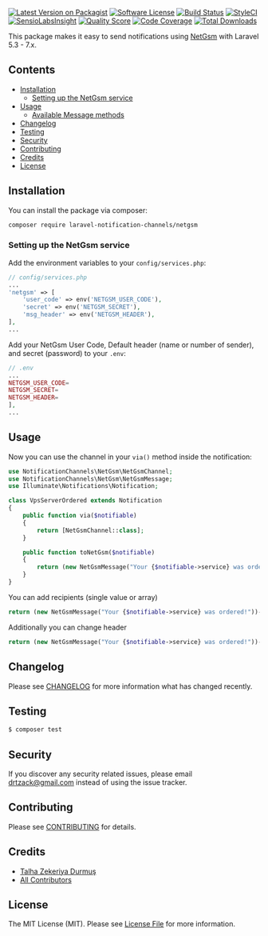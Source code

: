 [![Latest Version on Packagist](https://img.shields.io/packagist/v/laravel-notification-channels/netgsm.svg?style=flat-square)](https://packagist.org/packages/laravel-notification-channels/netgsm)
[![Software License](https://img.shields.io/badge/license-MIT-brightgreen.svg?style=flat-square)](LICENSE.md)
[![Build Status](https://img.shields.io/travis/laravel-notification-channels/netgsm/master.svg?style=flat-square)](https://travis-ci.org/laravel-notification-channels/netgsm)
[![StyleCI](https://styleci.io/repos/:style_ci_id/shield)](https://styleci.io/repos/:style_ci_id)
[![SensioLabsInsight](https://img.shields.io/sensiolabs/i/:sensio_labs_id.svg?style=flat-square)](https://insight.sensiolabs.com/projects/:sensio_labs_id)
[![Quality Score](https://img.shields.io/scrutinizer/g/laravel-notification-channels/netgsm.svg?style=flat-square)](https://scrutinizer-ci.com/g/laravel-notification-channels/netgsm)
[![Code Coverage](https://img.shields.io/scrutinizer/coverage/g/laravel-notification-channels/netgsm/master.svg?style=flat-square)](https://scrutinizer-ci.com/g/laravel-notification-channels/netgsm/?branch=master)
[![Total Downloads](https://img.shields.io/packagist/dt/laravel-notification-channels/netgsm.svg?style=flat-square)](https://packagist.org/packages/laravel-notification-channels/netgsm)

This package makes it easy to send notifications using [NetGsm](https://www.netgsm.com.tr/) with Laravel 5.3 - 7.x.


## Contents

- [Installation](#installation)
	- [Setting up the NetGsm service](#setting-up-the-NetGsm-service)
- [Usage](#usage)
	- [Available Message methods](#available-message-methods)
- [Changelog](#changelog)
- [Testing](#testing)
- [Security](#security)
- [Contributing](#contributing)
- [Credits](#credits)
- [License](#license)


## Installation

You can install the package via composer:

``` bash
composer require laravel-notification-channels/netgsm
```

### Setting up the NetGsm service

Add the environment variables to your `config/services.php`:

```php
// config/services.php
...
'netgsm' => [
    'user_code' => env('NETGSM_USER_CODE'),
    'secret' => env('NETGSM_SECRET'),
    'msg_header' => env('NETGSM_HEADER'),
],
...
```

Add your NetGsm User Code, Default header (name or number of sender), and secret (password) to your `.env`:

```php
// .env
...
NETGSM_USER_CODE=
NETGSM_SECRET=
NETGSM_HEADER=
],
...
```

## Usage

Now you can use the channel in your `via()` method inside the notification:

``` php
use NotificationChannels\NetGsm\NetGsmChannel;
use NotificationChannels\NetGsm\NetGsmMessage;
use Illuminate\Notifications\Notification;

class VpsServerOrdered extends Notification
{
    public function via($notifiable)
    {
        return [NetGsmChannel::class];
    }

    public function toNetGsm($notifiable)
    {
        return (new NetGsmMessage("Your {$notifiable->service} was ordered!"));
    }
}
```

You can add recipients (single value or array)

``` php
return (new NetGsmMessage("Your {$notifiable->service} was ordered!"))->setRecipients($recipients);
```

Additionally you can change header

``` php
return (new NetGsmMessage("Your {$notifiable->service} was ordered!"))->setHeader("COMPANY");
```

## Changelog

Please see [CHANGELOG](CHANGELOG.md) for more information what has changed recently.

## Testing

``` bash
$ composer test
```

## Security

If you discover any security related issues, please email drtzack@gmail.com instead of using the issue tracker.

## Contributing

Please see [CONTRIBUTING](CONTRIBUTING.md) for details.

## Credits

- [Talha Zekeriya Durmuş](https://github.com/zek)
- [All Contributors](../../contributors)

## License

The MIT License (MIT). Please see [License File](LICENSE.md) for more information.

